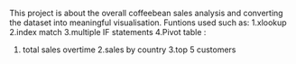 This project is about the overall coffeebean sales analysis and converting the dataset into meaningful visualisation.
Funtions used such as:
1.xlookup
2.index match
3.multiple IF statements
4.Pivot table : 
  1. total sales overtime
  2.sales by country 3.top 5 customers

